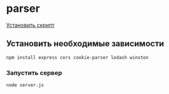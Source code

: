 # parser
[Установить скрипт](https://raw.githubusercontent.com/leerov/parser/refs/heads/main/main.user.js)
## Установить необходимые зависимости
```bash
npm install express cors cookie-parser lodash winston
```
### Запустить сервер
```bash
node server.js
```
